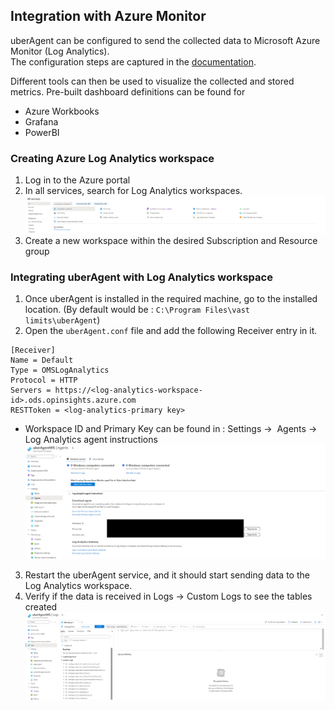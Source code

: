 ## Integration with Azure Monitor

uberAgent can be configured to send the collected data to Microsoft Azure Monitor (Log Analytics).    
The configuration steps are captured in the [documentation](https://docs.citrix.com/en-us/uberagent/7-3-0/installation/backend/configuring-microsoft-azure-oms-log-analytics).

Different tools can then be used to visualize the collected and stored metrics. Pre-built dashboard definitions can be found for
* Azure Workbooks
* Grafana
* PowerBI


### Creating Azure Log Analytics workspace

1. Log in to the Azure portal
2. In all services, search for Log Analytics workspaces.
![image](img/LogAnalyticsWorkspaceSearch.png) 
3. Create a new workspace within the desired Subscription and Resource group

### Integrating uberAgent with Log Analytics workspace

1. Once uberAgent is installed in the required machine, go to the installed location. (By default would be : `C:\Program Files\vast limits\uberAgent`)
2. Open the `uberAgent.conf` file and add the following Receiver entry in it. 

```
[Receiver]
Name = Default
Type = OMSLogAnalytics
Protocol = HTTP				
Servers = https://<log-analytics-workspace-id>.ods.opinsights.azure.com
RESTToken = <log-analytics-primary key>
```
* Workspace ID and Primary Key can be found in : Settings →  Agents → Log Analytics agent instructions
![image](img/AzureWSAgentPage.png) 

3. Restart the uberAgent service, and it should start sending data to the Log Analytics workspace.
4. Verify if the data is received in Logs → Custom Logs to see the tables created
![image](img/AzureWSTables.png) 
   